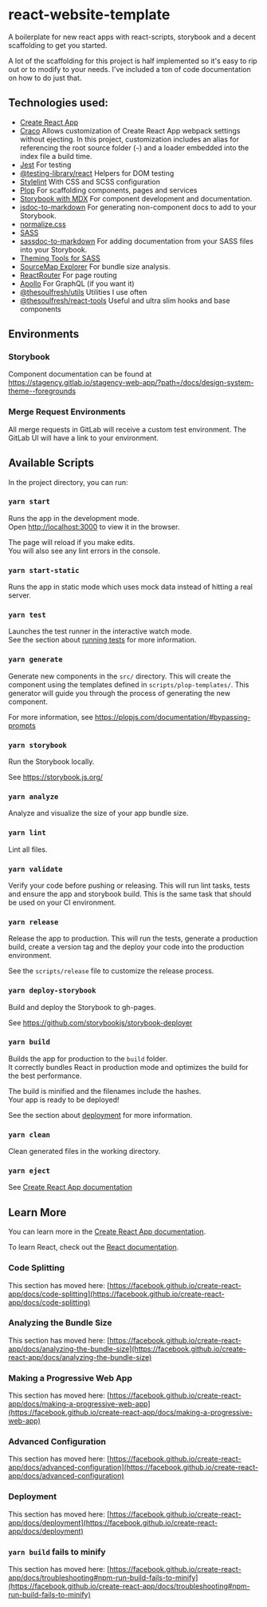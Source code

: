 # react-website-template

A boilerplate for new react apps with react-scripts, storybook and
a decent scaffolding to get you started.

A lot of the scaffolding for this project is half implemented so it's
easy to rip out or to modify to your needs. I've included a ton of
code documentation on how to do just that.

## Technologies used:

- [Create React App](https://create-react-app.dev/)
- [Craco](https://www.npmjs.com/package/@craco/craco)
  Allows customization of Create React App webpack settings without ejecting.
  In this project, customization includes an alias for referencing the root
  source folder (`~`) and a loader embedded into the index file a build time.
- [Jest](https://jestjs.io/)
  For testing
- [@testing-library/react](https://testing-library.com/docs/react-testing-library/intro/)
  Helpers for DOM testing
- [Stylelint](https://stylelint.io/)
  With CSS and SCSS configuration
- [Plop](https://plopjs.com/)
  For scaffolding components, pages and services
- [Storybook with MDX](https://storybook.js.org/docs/react/writing-docs/mdx)
  For component development and documentation.
- [jsdoc-to-markdown](https://www.npmjs.com/package/jsdoc-to-markdown)
  For generating non-component docs to add to your Storybook.
- [normalize.css](https://necolas.github.io/normalize.css/)
- [SASS](https://sass-lang.com/documentation)
- [sassdoc-to-markdown](https://www.npmjs.com/package/@hidoo/sassdoc-to-markdown)
  For adding documentation from your SASS files into your Storybook.
- [Theming Tools for SASS](https://github.com/soulfresh/sass-theming)
- [SourceMap Explorer](https://www.npmjs.com/package/source-map-explorer)
  For bundle size analysis.
- [ReactRouter](https://reactrouter.com/web/guides/quick-start)
  For page routing
- [Apollo](https://www.apollographql.com/docs/react/)
  For GraphQL (if you want it)
- [@thesoulfresh/utils](https://www.npmjs.com/package/@thesoulfresh/utils)
  Utilities I use often
- [@thesoulfresh/react-tools](https://www.npmjs.com/package/@thesoulfresh/react-tools)
  Useful and ultra slim hooks and base components

## Environments

### Storybook

Component documentation can be found at https://stagency.gitlab.io/stagency-web-app/?path=/docs/design-system-theme--foregrounds

### Merge Request Environments

All merge requests in GitLab will receive a custom test environment.
The GitLab UI will have a link to your environment.

## Available Scripts

In the project directory, you can run:

### `yarn start`

Runs the app in the development mode.\
Open [http://localhost:3000](http://localhost:3000) to view it in the browser.

The page will reload if you make edits.\
You will also see any lint errors in the console.

### `yarn start-static`

Runs the app in static mode which uses mock data instead of hitting a
real server.

### `yarn test`

Launches the test runner in the interactive watch mode.\
See the section about [running tests](https://facebook.github.io/create-react-app/docs/running-tests) for more information.

### `yarn generate`

Generate new components in the `src/` directory. This will create the component
using the templates defined in `scripts/plop-templates/`. This generator will
guide you through the process of generating the new component.

For more information, see https://plopjs.com/documentation/#bypassing-prompts

### `yarn storybook`

Run the Storybook locally.

See https://storybook.js.org/

### `yarn analyze`

Analyze and visualize the size of your app bundle size.

### `yarn lint`

Lint all files.

### `yarn validate`

Verify your code before pushing or releasing. This will run lint tasks,
tests and ensure the app and storybook build. This is the same task that
should be used on your CI environment.

### `yarn release`

Release the app to production. This will run the tests, generate a production
build, create a version tag and the deploy your code into the production
environment.

See the `scripts/release` file to customize the release process.

### `yarn deploy-storybook`

Build and deploy the Storybook to gh-pages.

See https://github.com/storybookjs/storybook-deployer

### `yarn build`

Builds the app for production to the `build` folder.\
It correctly bundles React in production mode and optimizes the build for the best performance.

The build is minified and the filenames include the hashes.\
Your app is ready to be deployed!

See the section about [deployment](https://facebook.github.io/create-react-app/docs/deployment) for more information.

### `yarn clean`

Clean generated files in the working directory.

### `yarn eject`

See [Create React App documentation](https://create-react-app.dev/docs/available-scripts/#npm-run-eject)

## Learn More

You can learn more in the [Create React App documentation](https://facebook.github.io/create-react-app/docs/getting-started).

To learn React, check out the [React documentation](https://reactjs.org/).

### Code Splitting

This section has moved here: [https://facebook.github.io/create-react-app/docs/code-splitting](https://facebook.github.io/create-react-app/docs/code-splitting)

### Analyzing the Bundle Size

This section has moved here: [https://facebook.github.io/create-react-app/docs/analyzing-the-bundle-size](https://facebook.github.io/create-react-app/docs/analyzing-the-bundle-size)

### Making a Progressive Web App

This section has moved here: [https://facebook.github.io/create-react-app/docs/making-a-progressive-web-app](https://facebook.github.io/create-react-app/docs/making-a-progressive-web-app)

### Advanced Configuration

This section has moved here: [https://facebook.github.io/create-react-app/docs/advanced-configuration](https://facebook.github.io/create-react-app/docs/advanced-configuration)

### Deployment

This section has moved here: [https://facebook.github.io/create-react-app/docs/deployment](https://facebook.github.io/create-react-app/docs/deployment)

### `yarn build` fails to minify

This section has moved here: [https://facebook.github.io/create-react-app/docs/troubleshooting#npm-run-build-fails-to-minify](https://facebook.github.io/create-react-app/docs/troubleshooting#npm-run-build-fails-to-minify)
